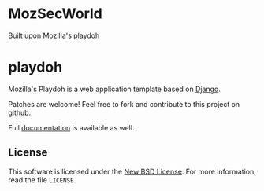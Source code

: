 MozSecWorld
=======
Built upon Mozilla's playdoh

playdoh
=======

Mozilla's Playdoh is a web application template based on [Django][django].

Patches are welcome! Feel free to fork and contribute to this project on
[github][gh-playdoh].

Full [documentation][docs] is available as well.


[django]: http://www.djangoproject.com/
[gh-playdoh]: https://github.com/mozilla/playdoh
[docs]: http://mozilla.github.com/playdoh/


License
-------
This software is licensed under the [New BSD License][BSD]. For more
information, read the file ``LICENSE``.

[BSD]: http://creativecommons.org/licenses/BSD/

